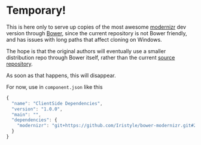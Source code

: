 # Temporary!

This is here only to serve up copies of the most awesome [modernizr][]
dev version through [Bower][Bower], since the current repository is not
Bower friendly, and has issues with long paths that affect cloning on Windows.

The hope is that the original authors will eventually use a smaller distribution
repo through Bower itself, rather than the current [source repository][].

As soon as that happens, this will disappear.

For now, use in `component.json` like this

```javascript
{
  "name": "ClientSide Dependencies",
  "version": "1.0.0",
  "main": "",
  "dependencies": {
    "modernizr": "git+https://github.com/Iristyle/bower-modernizr.git#2.6.2"
  }
}
```


[modernizr]: http://modernizr.com/
[Bower]: https://github.com/twitter/bower
[source repository]: https://github.com/Modernizr/Modernizr
